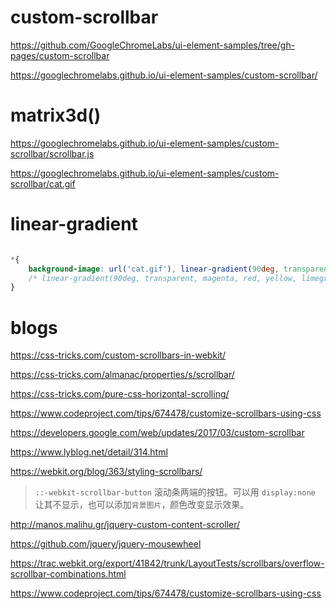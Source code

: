 # custom-scrollbar

https://github.com/GoogleChromeLabs/ui-element-samples/tree/gh-pages/custom-scrollbar

https://googlechromelabs.github.io/ui-element-samples/custom-scrollbar/


# matrix3d()

https://googlechromelabs.github.io/ui-element-samples/custom-scrollbar/scrollbar.js


https://googlechromelabs.github.io/ui-element-samples/custom-scrollbar/cat.gif




# linear-gradient

```css

*{
    background-image: url('cat.gif'), linear-gradient(90deg, transparent, magenta, red, yellow, limegreen, turquoise, blue, magenta, transparent);
    /* linear-gradient(90deg, transparent, magenta, red, yellow, limegreen, turquoise, blue, magenta, transparent); */
}

```




# blogs


https://css-tricks.com/custom-scrollbars-in-webkit/

https://css-tricks.com/almanac/properties/s/scrollbar/

https://css-tricks.com/pure-css-horizontal-scrolling/


https://www.codeproject.com/tips/674478/customize-scrollbars-using-css

https://developers.google.com/web/updates/2017/03/custom-scrollbar


https://www.lyblog.net/detail/314.html

https://webkit.org/blog/363/styling-scrollbars/

> `::-webkit-scrollbar-button` 滚动条两端的按钮。可以用 `display:none` 让其不显示，也可以添加`背景图片`，颜色改变显示效果。

http://manos.malihu.gr/jquery-custom-content-scroller/

https://github.com/jquery/jquery-mousewheel


https://trac.webkit.org/export/41842/trunk/LayoutTests/scrollbars/overflow-scrollbar-combinations.html

https://www.codeproject.com/tips/674478/customize-scrollbars-using-css



